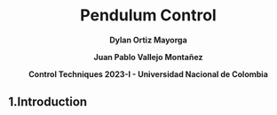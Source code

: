 <div align="center">
<h1> Pendulum Control</h1> 
<p>
 
  **Dylan Ortiz Mayorga**
 
  **Juan Pablo Vallejo Montañez**
 
  **Control Techniques 2023-I - Universidad Nacional de Colombia**
</p>
 
</div>

<div align="left">
 <h2> 1.Introduction </h2> 
</div>

